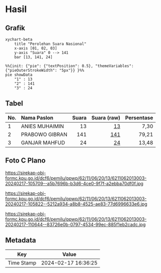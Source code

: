 # Hasil

## Grafik

```mermaid
xychart-beta
    title "Perolehan Suara Nasional"
    x-axis [01, 02, 03]
    y-axis "Suara" 0 --> 141
    bar [13, 141, 24]
```

```mermaid
%%{init: {"pie": {"textPosition": 0.5}, "themeVariables": {"pieOuterStrokeWidth": "5px"}} }%%
pie showData
    "1" : 13
    "2" : 141
    "3" : 24
```

## Tabel

| No. | Nama Paslon    | Suara | Suara (raw) | Persentase |
|:--- |:-------------- | -----:| -----------:| ----------:|
| 1   | ANIES MUHAIMIN | 13    | [13][p-1]   | 7,30       |
| 2   | PRABOWO GIBRAN | 141   | [141][p-2]  | 79,21      |
| 3   | GANJAR MAHFUD  | 24    | [24][p-3]   | 13,48      |


[p-1]: https://github.com/gigit-pemilu/pemilu-2024/blob/main/pilpres/hitung-suara/sub/62-kalimantan-tengah/sub/11-pulang-pisau/sub/06-maliku/sub/2013-kanamit-jaya/sub/003-tps/sub/paslon-1.txt
[p-2]: https://github.com/gigit-pemilu/pemilu-2024/blob/main/pilpres/hitung-suara/sub/62-kalimantan-tengah/sub/11-pulang-pisau/sub/06-maliku/sub/2013-kanamit-jaya/sub/003-tps/sub/paslon-2.txt
[p-3]: https://github.com/gigit-pemilu/pemilu-2024/blob/main/pilpres/hitung-suara/sub/62-kalimantan-tengah/sub/11-pulang-pisau/sub/06-maliku/sub/2013-kanamit-jaya/sub/003-tps/sub/paslon-3.txt

## Foto C Plano

https://sirekap-obj-formc.kpu.go.id/dcf6/pemilu/ppwp/62/11/06/20/13/6211062013003-20240217-105709--a5b7696b-b3d6-4ce0-9f7f-a2ebba70df0f.jpg

https://sirekap-obj-formc.kpu.go.id/dcf6/pemilu/ppwp/62/11/06/20/13/6211062013003-20240217-105822--5212a934-a8b8-4525-ae83-77d6996633e6.jpg

https://sirekap-obj-formc.kpu.go.id/dcf6/pemilu/ppwp/62/11/06/20/13/6211062013003-20240217-110644--83726e0b-0797-4534-99ec-885f1eb2cadc.jpg


## Metadata

| Key        | Value               |
| ---------- | ------------------- |
| Time Stamp | 2024-02-17 16:36:25 |



